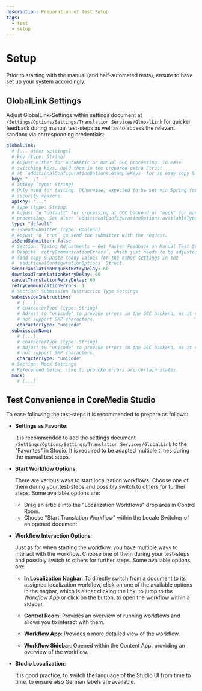 ```yaml
---
description: Preparation of Test Setup
tags:
  - test
  - setup
---
```


# Setup

Prior to starting with the manual (and half-automated tests), ensure to have
set up your system accordingly.

## GlobalLink Settings

Adjust GlobalLink-Settings within settings document at
`/Settings/Options/Settings/Translation Services/GlobalLink` for quicker
feedback during manual test-steps as well as to access the relevant sandbox
via corresponding credentials:

```yaml
globalLink:
  # [... other settings]
  # key (type: String)
  # Adjust either for automatic or manual GCC processing. To ease
  # switching keys, hold them in the prepared extra Struct
  # at `additionalConfigurationOptions.exampleKeys` for an easy copy & paste:
  key: "..."
  # apiKey (type: String)
  # Only used for testing. Otherwise, expected to be set via Spring for
  # security reasons.
  apiKey: "..."
  # type (type: String)
  # Adjust to "default" for processing at GCC backend or "mock" for manual
  # processing. See also: `additionalConfigurationOptions.availableTypes`.
  type: "default"
  # isSendSubmitter (type: Boolean)
  # Adjust to `true` to send the submitter with the request.
  isSendSubmitter: false
  # Section: Timing Adjustments — Get Faster Feedback on Manual Test Steps
  # Despite `retryCommunicationErrors`, which just needs to be adjusted,
  # find copy & paste ready values for the other settings in the
  # `additionalConfigurationOptions` Struct.
  sendTranslationRequestRetryDelay: 60
  downloadTranslationRetryDelay: 60
  cancelTranslationRetryDelay: 60
  retryCommunicationErrors: 1
  # Section: Submission Instruction Type Settings
  submissionInstruction:
    # [...]
    # characterType (type: String)
    # Adjust to "unicode" to provoke errors in the GCC backend, as it does
    # not support SMP characters.
    characterType: "unicode"
  submissionName:
    # [...]
    # characterType (type: String)
    # Adjust to "unicode" to provoke errors in the GCC backend, as it does
    # not support SMP characters.
    characterType: "unicode"
  # Section: Mock Settings
  # Referenced below, like to provoke errors are certain states.
  mock:
    # [...]
```

## Test Convenience in CoreMedia Studio

To ease following the test-steps it is recommended to prepare as follows:

* **Settings as Favorite**:

  It is recommended to add the settings document
  `/Settings/Options/Settings/Translation Services/GlobalLink` to the
  "Favorites" in Studio. It is required to be adapted multiple times during
  the manual test steps.

* **Start Workflow Options**:

  There are various ways to start localization workflows. Choose one of them
  during your test-steps and possibly switch to others for further steps. Some
  available options are:

  * Drag an article into the "Localization Workflows" drop area in Control
    Room.
  * Choose "Start Translation Workflow" within the Locale Switcher of an
    opened document.

* **Workflow Interaction Options**:

  Just as for when starting the workflow, you have multiple ways to interact
  with the workflow. Choose one of them during your test-steps and possibly
  switch to others for further steps. Some available options are:

  * **In Localization Nagbar**: To directly switch from a document to its
    assigned localization workflow, click on one of the available options in
    the nagbar, which is either clicking the link, to jump to the
    _Workflow App_ or click on the button, to open the workflow within a
    sidebar.

  * **Control Room**: Provides an overview of running workflows and allows
    you to interact with them.

  * **Workflow App**: Provides a more detailed view of the workflow.

  * **Workflow Sidebar**: Opened within the Content App, providing an
    overview of the workflow.

* **Studio Localization**:

  It is good practice, to switch the language of the Studio UI from time to
  time, to ensure also German labels are available.
